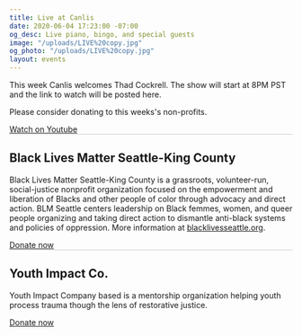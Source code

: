 ```yaml
---
title: Live at Canlis
date: 2020-06-04 17:23:00 -07:00
og_desc: Live piano, bingo, and special guests
image: "/uploads/LIVE%20copy.jpg"
og_photo: "/uploads/LIVE%20copy.jpg"
layout: events
---
```


This week Canlis welcomes Thad Cockrell. The show will start at 8PM PST and the link to watch will be posted here. 

Please consider donating to this weeks's non-profits. 

<div class="EventsButton mt1 mb6">
  <a class="Caption" target="_blank" href="https://youtu.be/aLoWjEzrgwg">
    Watch on Youtube
  </a>
</div>

<div class="mb4" style="width: 100%; background: black; opacity: .2; height: 1px;"></div>

<h2 class="Caption mt2 mb3">Black Lives Matter Seattle-King County</h2>

Black Lives Matter Seattle-King County is a grassroots, volunteer-run, social-justice nonprofit organization focused on the empowerment and liberation of Blacks and other people of color through advocacy and direct action. BLM Seattle centers leadership on Black femmes, women, and queer people organizing and taking direct action to dismantle anti-black systems and policies of oppression. More information at <a href="https://blacklivesseattle.org/" target="_blank">blacklivesseattle.org</a>.

<div class="EventsButton mt1 mb6">
  <a class="Caption" target="_blank" href="https://canlis.formstack.com/forms/donation_blm">
    Donate now
  </a>
</div>

<div class="mb4" style="width: 100%; background: black; opacity: .2; height: 1px;"></div>

<h2 class="Caption mt2 mb3">Youth Impact Co.</h2>

Youth Impact Company based is a mentorship organization helping youth process trauma though the lens of restorative justice.

<div class="EventsButton mt1 mb6">
  <a class="Caption" target="_blank" href="https://canlis.formstack.com/forms/donation_youthimpactco">
    Donate now
  </a>
</div>


